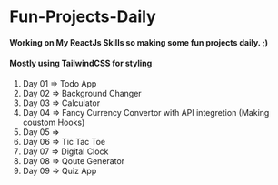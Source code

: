 ﻿# Fun-Projects-Daily

<h4>Working on My ReactJs Skills so making some fun projects daily. ;)</h4>
<h4>Mostly using TailwindCSS for styling</h4>

<ol>
    <li>Day 01 => Todo App</li>
    <li>Day 02 => Background Changer</li>
    <li>Day 03 => Calculator</li>
    <li>Day 04 => Fancy Currency Convertor with API integretion (Making coustom Hooks)</li>
    <li>Day 05 =></li>
    <li>Day 06 => Tic Tac Toe</li>
    <li>Day 07 => Digital Clock</li>
    <li>Day 08 => Qoute Generator</li>
    <li>Day 09 => Quiz App</li>

</ol>
